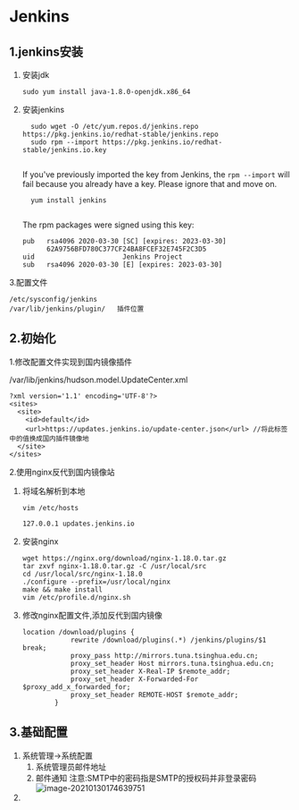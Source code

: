 # Jenkins

## 1.jenkins安装

1. 安装jdk

   ```
   sudo yum install java-1.8.0-openjdk.x86_64
   ```

2. 安装jenkins

   ```
     sudo wget -O /etc/yum.repos.d/jenkins.repo https://pkg.jenkins.io/redhat-stable/jenkins.repo
     sudo rpm --import https://pkg.jenkins.io/redhat-stable/jenkins.io.key
     
   ```

   If you've previously imported the key from Jenkins, the `rpm --import` will fail because you already have a key. Please ignore that and move on.

   ```
     yum install jenkins
     
   ```

   The rpm packages were signed using this key:

   ```
   pub   rsa4096 2020-03-30 [SC] [expires: 2023-03-30]
         62A9756BFD780C377CF24BA8FCEF32E745F2C3D5
   uid                      Jenkins Project 
   sub   rsa4096 2020-03-30 [E] [expires: 2023-03-30]
   ```

3.配置文件

```
/etc/sysconfig/jenkins  
/var/lib/jenkins/plugin/   插件位置
```

## 2.初始化

1.修改配置文件实现到国内镜像插件

/var/lib/jenkins/hudson.model.UpdateCenter.xml

```
?xml version='1.1' encoding='UTF-8'?>
<sites>
  <site>
    <id>default</id>
    <url>https://updates.jenkins.io/update-center.json</url> //将此标签中的值换成国内插件镜像地 
  </site>
</sites>
```

2.使用nginx反代到国内镜像站

1. 将域名解析到本地

   ```
   vim /etc/hosts
   
   127.0.0.1 updates.jenkins.io
   ```

2. 安装nginx

   ```
   wget https://nginx.org/download/nginx-1.18.0.tar.gz
   tar zxvf nginx-1.18.0.tar.gz -C /usr/local/src
   cd /usr/local/src/nginx-1.18.0
   ./configure --prefix=/usr/local/nginx
   make && make install
   vim /etc/profile.d/nginx.sh
   ```

3. 修改nginx配置文件,添加反代到国内镜像

   ```
   location /download/plugins {
               rewrite /download/plugins(.*) /jenkins/plugins/$1 break;
               proxy_pass http://mirrors.tuna.tsinghua.edu.cn;
               proxy_set_header Host mirrors.tuna.tsinghua.edu.cn;
               proxy_set_header X-Real-IP $remote_addr;
               proxy_set_header X-Forwarded-For $proxy_add_x_forwarded_for;
               proxy_set_header REMOTE-HOST $remote_addr;
           }
   ```

## 3.基础配置

1. 系统管理->系统配置
   1. 系统管理员邮件地址
   2. 邮件通知  注意:SMTP中的密码指是SMTP的授权码并非登录密码![image-20210130174639751](https://i.loli.net/2021/01/30/yagUvlEdhTFOeC7.png)
2. 

